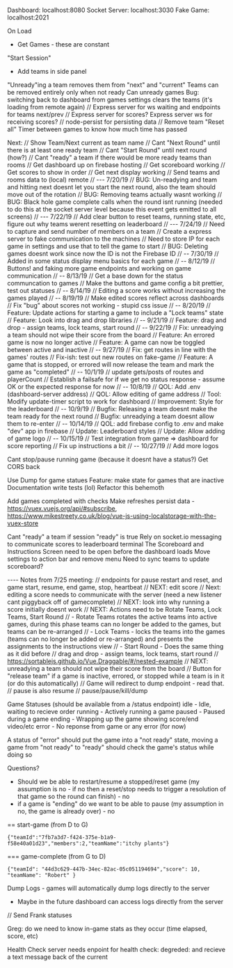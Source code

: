 Dashboard: localhost:8080
Socket Server: localhost:3030
Fake Game: localhost:2021

On Load
 - Get Games - these are constant

"Start Session"
 - Add teams in side panel

"Unready"ing a team removes them from "next" and "current"
Teams can be removed entirely only when not ready
Can unready games
Bug: switching back to dashboard from games settings clears the teams (it's loading from remote again)
// Express server for ws waiting and endpoints for teams next/prev
// Express server for scores?
Express server ws for receiving scores?
// node-persist for persisting data
// Remove team
"Reset all"
Timer between games to know how much time has passed



Next:
// Show Team/Next current as team name
// Cant "Next Round" until there is at least one ready team
// Cant "Start Round" until next round (how?)
// Cant "ready" a team if there would be more ready teams than rooms
// Get dashboard up on firebase hosting
// Get scoreboard working
// Get scores to show in order
// Get next display working
// Send teams and rooms data to (local) remote
// --- 7/20/19
// BUG: Un-readying and team and hitting next doesnt let you start the next round, also the team should move out of the rotation
// BUG: Removing teams actually wasnt working
// BUG: Black hole game complete calls when the round isnt running (needed to do this at the socket server level because this event gets emitted to all screens)
// --- 7/22/19
// Add clear button to reset teams, running state, etc, figure out why teams werent resetting on leaderboard
// --- 7/24/19
// Need to capture and send number of members on a team
// Create a express server to fake communication to the machines
// Need to store IP for each game in settings and use that to tell the game to start
// BUG: Deleting games doesnt work since now the ID is not the Firebase ID
// -- 7/30/19
// Added in some status display menu basics for each game
// -- 8/12/19
// Buttons! and faking more game endpoints and working on game communication
// -- 8/13/19
// Get a base down for the status communcation to games
// Make the buttons and game config a bit prettier, test out statuses
// -- 8/14/19
// Editing a score works without increasing the games played
// -- 8/19/19
// Make edited scores reflect across dashboards
// Fix "bug" about scores not working - stupid css issue
// -- 8/20/19
// Feature: Update actions for starting a game to include a "Lock teams" state
// Feature: Look into drag and drop libraries
// -- 9/21/19
// Feature: drag and drop - assign teams, lock teams, start round
// -- 9/22/19
// Fix: unreadying a team should not wipe their score from the board
// Feature: An errored game is now no longer active
// Feature: A game can now be toggled between active and inactive
// -- 9/27/19
// Fix: get routes in line with the games' routes
// Fix-ish: test out new routes on fake-game
// Feature: A game that is stopped, or errored will now release the team and mark the game as "completed"
// -- 10/1/19
// update gets/posts of routes and playerCount
// Establish a failsafe for if we get no status response - assume OK or the expected response for now
// -- 10/8/19
// QOL: Add .env (dashboard-server address)
// QOL: Allow editing of game address
// Tool: Modify update-timer script to work for dashboard
// Improvement: Style for the leaderboard
// -- 10/9/19
// Bugfix: Releasing a team doesnt make the team ready for the next round
// Bugfix: unreadying a team doesnt allow them to re-enter
// -- 10/14/19
// QOL: add firebase config to .env and make "dev" app in firebase
// Update: Leaderboard styles
// Update: Allow adding of game logo
// -- 10/15/19
// Test integration from game => dashboard for score reporting
// Fix up instructions a bit
// -- 10/27/19
// Add more logos

Cant stop/pause running game (because it doesnt have a status?)
Get CORS back 

Use Dump for game statues
Feature: make state for games that are inactive
Documentation
write tests (lol)
Refactor this behemoth 

Add games completed with checks
Make refreshes persist data - https://vuex.vuejs.org/api/#subscribe, https://www.mikestreety.co.uk/blog/vue-js-using-localstorage-with-the-vuex-store


Cant "ready" a team if session "ready" is true
Rely on socket.io messaging to communicate scores to leaderboard terminal
The Scoreboard and Instructions Screen need to be open before the dashboard loads
Move settings to action bar and remove menu
Need to sync teams to update scoreboard?

---- Notes from 7/25 meeting:
// endpoints for pause restart and reset, and game start, resume, end game, stop, heartbeat
// NEXT: edit score
// Next: editing a score needs to communicate with the server (need a new listener cant piggyback off of gamecomplete)
// NEXT: look into why running a score initially doesnt work
// NEXT: Actions need to be Rotate Teams, Lock Teams, Start Round
// - Rotate Teams rotates the active teams into active games, during this phase teams can no longer be added to the games, but teams can be re-arranged
// - Lock Teams - locks the teams into the games (teams can no longer be added or re-arranged) and presents the assignments to the instructions view
// - Start Round - Does the same thing as it did before
// drag and drop - assign teams, lock teams, start round
// https://sortablejs.github.io/Vue.Draggable/#/nested-example
// NEXT: unreadying a team should not wipe their score from the board
// Button for "release team" if a game is inactive, errored, or stopped while a team is in it (or do this automatically)
// Game will redirect to dump endpoint - read that.
// pause is also resume
// pause/pause/kill/dump




Game Statuses (should be available from a /status endpoint)
idle - Idle, waiting to recieve order
running - Actively running a game
paused - Paused during a game
ending - Wrapping up the game showing score/end video/etc
error - No reponse from game or any error (for now)

A status of "error" should put the game into a "not ready" state, moving a game from "not ready" to "ready" should check the game's status while doing so

Questions?
 - Should we be able to restart/resume a stopped/reset game (my assumption is no - if no then a reset/stop needs to trigger a resolution of that game so the round can finish) - no
 - if a game is "ending" do we want to be able to pause (my assumption in no, the game is already over) - no


== start-game (from D to G)
```
{"teamId":"7fb7a3d7-f424-375e-b1a9-f58e40a01d23","members":2,"teamName":"itchy plants"}
```

=== game-complete (from G to D)
```
{"teamId": "44d3c629-447b-34ec-82ac-05c051194694","score": 10, "teamName": "Robert" }
```


Dump Logs - games will automatically dump logs directly to the server
 - Maybe in the future dashboard can access logs directly from the server

// Send Frank statuses

Greg: do we need to know in-game stats as they occur (time elapsed, score, etc)

Health Check
server needs enpoint for health check: degreded: and recieve a text message back of the current
